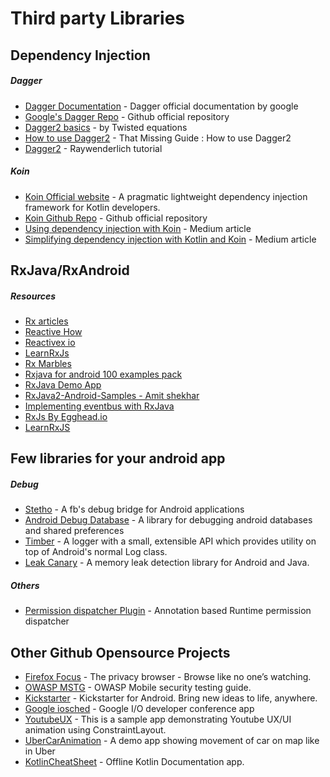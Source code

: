 # Third party Libraries

## Dependency Injection
##### Dagger
- [Dagger Documentation](https://google.github.io/dagger/users-guide) - Dagger official documentation by google
- [Google's Dagger Repo](https://github.com/google/dagger) - Github official repository
- [Dagger2 basics](https://www.youtube.com/watch?v=Qwk7ESmaCq0) - by Twisted equations
- [How to use Dagger2](https://medium.com/@Zhuinden/that-missing-guide-how-to-use-dagger2-ef116fbea97) - That Missing Guide : How to use Dagger2
- [Dagger2](https://www.raywenderlich.com/171327/dependency-injection-android-dagger-2) - Raywenderlich tutorial

##### Koin
- [Koin Official website](https://insert-koin.io/) - A pragmatic lightweight dependency injection framework for Kotlin developers.
- [Koin Github Repo](https://github.com/InsertKoinIO/koin) - Github official repository
- [Using dependency injection with Koin](https://medium.com/mindorks/using-dependency-injection-with-koin-bee0b461714a) - Medium article
- [Simplifying dependency injection with Kotlin and Koin](https://proandroiddev.com/better-dependency-injection-for-android-567b93353ad) - Medium article

## RxJava/RxAndroid 
   
##### Resources   
- [Rx articles](https://github.com/ReactiveX/RxJava/wiki/Additional-Reading)
- [Reactive How](http://reactive.how/)
- [Reactivex io](http://reactivex.io/)
- [LearnRxJs](https://www.learnrxjs.io/)
- [Rx Marbles](http://rxmarbles.com/)
- [Rxjava for android 100 examples pack](http://androidahead.com/2018/04/06/rxjava-for-android-100-examples-pack)
- [RxJava Demo App](https://github.com/JoaoMotondon/RxJavaDemoApp/)
- [RxJava2-Android-Samples - Amit shekhar](https://github.com/amitshekhariitbhu/RxJava2-Android-Samples)
- [Implementing eventbus with RxJava](https://blog.mindorks.com/implementing-eventbus-with-rxjava-rxbus-e6c940a94bd8)
- [RxJs By Egghead.io](https://egghead.io/browse/libraries/rxjs)
- [LearnRxJS](https://www.learnrxjs.io/)

## Few libraries for your android app

##### Debug
- [Stetho](http://facebook.github.io/stetho/) - A fb's debug bridge for Android applications
- [Android Debug Database](https://github.com/amitshekhariitbhu/Android-Debug-Database) - A library for debugging android databases and shared preferences
- [Timber](https://github.com/JakeWharton/timber) - A logger with a small, extensible API which provides utility on top of Android's normal Log class.
- [Leak Canary](https://github.com/square/leakcanary) - A memory leak detection library for Android and Java.

##### Others
- [Permission dispatcher Plugin](https://github.com/permissions-dispatcher/permissions-dispatcher-plugin) - Annotation based Runtime permission dispatcher


## Other Github Opensource Projects
- [Firefox Focus](https://github.com/mozilla-mobile/focus-android) - The privacy browser - Browse like no one’s watching.
- [OWASP MSTG](https://github.com/OWASP/owasp-mstg) - OWASP Mobile security testing guide.
- [Kickstarter](https://github.com/kickstarter/android-oss) - Kickstarter for Android. Bring new ideas to life, anywhere.
- [Google iosched](https://github.com/google/iosched) - Google I/O developer conference app
- [YoutubeUX](https://github.com/burhanrashid52/YoutubeUX) - This is a sample app demonstrating Youtube UX/UI animation using ConstraintLayout.
- [UberCarAnimation](https://github.com/amanjeetsingh150/UberCarAnimation) - A demo app showing movement of car on map like in Uber
- [KotlinCheatSheet](mohamedebrahim96/KotlinCheatsheet-app) - Offline Kotlin Documentation app.